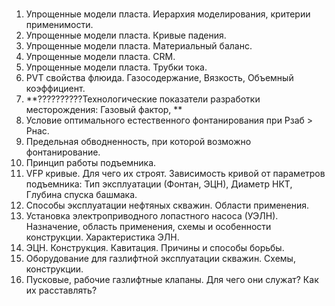 <br>

1. Упрощенные модели пласта. Иерархия моделирования, критерии применимости.
2. Упрощенные модели пласта. Кривые падения.
3. Упрощенные модели пласта. Материальный баланс.
4. Упрощенные модели пласта. CRM.
5. Упрощенные модели пласта. Трубки тока.
6. PVT свойства флюида. Газосодержание, Вязкость, Объемный коэффициент.
7. **??????????Технологические показатели разработки месторождения: Газовый фактор,  **
8. Условие оптимального естественного фонтанирования при Рзаб > Рнас.
9. Предельная обводненность, при которой возможно фонтанирование.
10. Принцип работы подъемника.
11. VFP кривые. Для чего их строят. Зависимость кривой от параметров подъемника: Тип эксплуатации (Фонтан, ЭЦН), Диаметр НКТ, Глубина спуска башмака.
12. Способы эксплуатации нефтяных скважин. Области применения.
13. Установка электроприводного лопастного насоса (УЭЛН). Назначение, область применения, схемы и особенности конструкции. Характеристика ЭЛН.
14. ЭЦН. Конструкция. Кавитация. Причины и способы борьбы.
15. Оборудование для газлифтной эксплуатации скважин. Схемы, конструкции.
16. Пусковые, рабочие газлифтные клапаны. Для чего они служат? Как их расставлять?